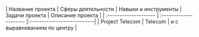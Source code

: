 | Название проекта | Сферы деятельности | Навыки и инструменты | Задачи проекта | Описание проекта |
| :-------------------- | :--------------------- |:---------------------------|
| Project Telecom | Telecom | и с выравниванием по центру |
